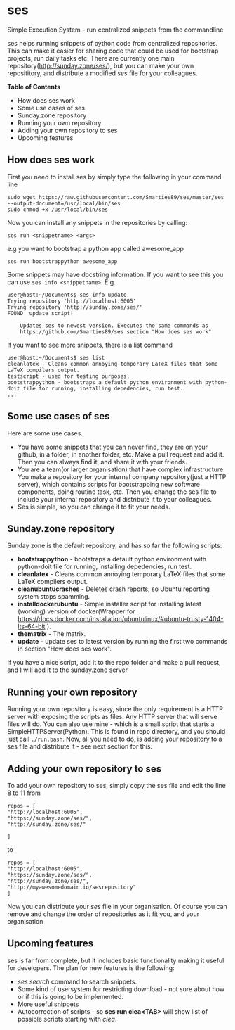 ses
===

Simple Execution System - run centralized snippets from the commandline

ses helps running snippets of python code from centralized repositories. This can make it easier for sharing code that could be used for bootstrap projects, run daily tasks etc. There are currently one main repository(http://sunday.zone/ses/), but you can make your own reposititory, and distribute a modified *ses* file for your colleagues.

**Table of Contents**

- How does ses work
- Some use cases of ses
- Sunday.zone repository
- Running your own repository
- Adding your own repository to ses
- Upcoming features


How does ses work
-----------------

First you need to install ses by simply type the following in your command line

```
sudo wget https://raw.githubusercontent.com/Smarties89/ses/master/ses --output-document=/usr/local/bin/ses
sudo chmod +x /usr/local/bin/ses
```

Now you can install any snippets in the repositories by calling:

```
ses run <snippetname> <args>
```

e.g you want to bootstrap a python app called awesome_app
```
ses run bootstrappython awesome_app
```

Some snippets may have docstring information. If you want to see this you can use ```ses info <snippetname>```. E.g.
```
user@host:~/Documents$ ses info update
Trying repository 'http://localhost:6005'
Trying repository 'http://sunday.zone/ses/'
FOUND  update script!

    Updates ses to newest version. Executes the same commands as
    https://github.com/Smarties89/ses section "How does ses work"
```

If you want to see more snippets, there is a list command
```
user@host:~/Documents$ ses list
cleanlatex - Cleans common annoying temporary LaTeX files that some LaTeX compilers output.
testscript - used for testing purposes.
bootstrappython - bootstraps a default python environment with python-doit file for running, installing depedencies, run test.
...
``` 

Some use cases of ses
---------------------
Here are some use cases.

* You have some snippets that you can never find, they are on your github, in a folder, in another folder, etc. Make a pull request and add it. Then you can always find it, and share it with your friends.
* You are a team(or larger organisation) that have complex infrastructure. You make a repository for your internal company repository(just a HTTP server), which contains scripts for bootstrapping new software components, doing routine task, etc. Then you change the ses file to include your internal repository and distribute it to your colleagues.
* Ses is simple, so you can change it to fit your needs.

Sunday.zone repository
----------------------
Sunday zone is the default repository, and has so far the following scripts:

* **bootstrappython** - bootstraps a default python environment with python-doit file for running, installing depedencies, run test.
* **cleanlatex** - Cleans common annoying temporary LaTeX files that some LaTeX compilers output.
* **cleanubuntucrashes** - Deletes crash reports, so Ubuntu reporting system stops spamming.
* **installdockerubuntu** - Simple installer script for installing latest (working) version of docker(Wrapper for https://docs.docker.com/installation/ubuntulinux/#ubuntu-trusty-1404-lts-64-bit ).
* **thematrix** - The matrix.
* **update** - update ses to latest version by running the first two commands in section "How does ses work".

If you have a nice script, add it to the repo folder and make a pull request, and I will add it to the sunday.zone server

Running your own repository
---------------------------

Running your own repository is easy, since the only requirement is a HTTP server with exposing the scripts as files. Any HTTP server that will serve files will do. You can also use mine - which is a small script that starts a SimpleHTTPServer(Python). This is found in repo directory, and you should just call ```./run.bash```. Now, all you need to do, is adding your repository to a ses file and distribute it - see next section for this.


Adding your own repository to ses
---------------------------------

To add your own repository to ses, simply copy the ses file and edit the line 8 to 11 from
```
repos = [
"http://localhost:6005",
"https://sunday.zone/ses/",
"http://sunday.zone/ses/"

]
```
to
```
repos = [
"http://localhost:6005",
"https://sunday.zone/ses/",
"http://sunday.zone/ses/",
"http://myawesomedomain.io/sesrepository"
]
```
Now you can distribute your *ses* file in your organisation. Of course you can remove and change the order of repositories as it fit you, and your organisation

Upcoming features
-----------------

ses is far from complete, but it includes basic functionality making it useful for developers.
The plan for new features is the following:

* *ses search* command to search snippets.
* Some kind of usersystem for restricting download - not sure about how or if this is going to be implemented.
* More useful snippets
* Autocorrection of scripts - so **ses run clea\<TAB\>** will show list of possible scripts starting with *clea*.
